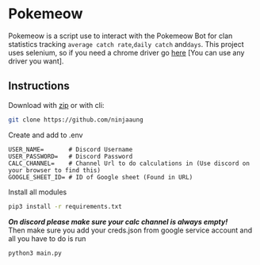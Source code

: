 # Pokemeow

Pokemeow is a script use to interact with the Pokemeow Bot for clan statistics tracking `average catch rate`,`daily catch` and`days`. This project uses selenium, so if you need a chrome driver go [here](https://chromedriver.chromium.org/downloads) [You can use any driver you want].

## Instructions

Download with [zip](https://github.com/NinjaAung/Pokemeow/archive/main.zip) or with cli:

```bash
git clone https://github.com/ninjaaung
```

Create and add to .env

```env
USER_NAME=       # Discord Username
USER_PASSWORD=   # Discord Password
CALC_CHANNEL=    # Channel Url to do calculations in (Use discord on your browser to find this)
GOOGLE_SHEET_ID= # ID of Google sheet (Found in URL)
```

Install all modules

```bash
pip3 install -r requirements.txt
```
***On discord please make sure your calc channel is always empty!***<br>
Then make sure you add your creds.json from google service account and all you have to do is run

```bash
python3 main.py
```
